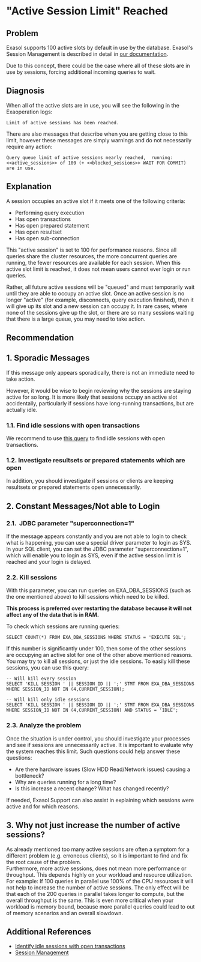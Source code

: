 # &quot;Active Session Limit&quot; Reached 
## Problem

Exasol supports 100 active slots by default in use by the database. Exasol's Session Management is described in detail in [our documentation](https://docs.exasol.com/database_concepts/session_management.htm). 

Due to this concept, there could be the case where all of these slots are in use by sessions, forcing additional incoming queries to wait. 

## Diagnosis

When all of the active slots are in use, you will see the following in the Exaoperation logs:


```markup
Limit of active sessions has been reached.
```
There are also messages that describe when you are getting close to this limit, however these messages are simply warnings and do not necessarily require any action:


```markup
Query queue limit of active sessions nearly reached,  running: 
<<active_sessions>> of 100 (+ <<blocked_sessions>> WAIT FOR COMMIT) are in use. 
```
## Explanation

A session occupies an active slot if it meets one of the following criteria:

* Performing query execution
* Has open transactions
* Has open prepared statement
* Has open resultset
* Has open sub-connection

This "active session" is set to 100 for performance reasons. Since all queries share the cluster resources, the more concurrent queries are running, the fewer resources are available for each session. When this active slot limit is reached, it does not mean users cannot ever login or run queries.

Rather, all future active sessions will be "queued" and must temporarily wait until they are able to occupy an active slot. Once an active session is no longer "active" (for example, disconnects, query execution finished), then it will give up its slot and a new session can occupy it. In rare cases, where none of the sessions give up the slot, or there are so many sessions waiting that there is a large queue, you may need to take action.

## Recommendation

## 1. Sporadic Messages

If this message only appears sporadically, there is not an immediate need to take action.

However, it would be wise to begin reviewing why the sessions are staying active for so long. It is more likely that sessions occupy an active slot accidentally, particularly if sessions have long-running transactions, but are actually idle.

### 1.1. Find idle sessions with open transactions

We recommend to use [this query](https://exasol.my.site.com/s/article/How-to-determine-idle-sessions-with-open-transactions-Except-Snapshot-Executions?language=en_US) to find idle sessions with open transactions.

### 1.2. Investigate resultsets or prepared statements which are open

In addition, you should investigate if sessions or clients are keeping resultsets or prepared statements open unnecessarily.

## 2. Constant Messages/Not able to Login

### 2.1.  JDBC parameter "superconnection=1"

If the message appears constantly and you are not able to login to check what is happening, you can use a special driver parameter to login as SYS. In your SQL client, you can set the JDBC parameter "superconnection=1", which will enable you to login as SYS, even if the active session limit is reached and your login is delayed.

### 2.2. Kill sessions

With this parameter, you can run queries on EXA_DBA_SESSIONS (such as the one mentioned above) to kill sessions which need to be killed.

 **This process is preferred over restarting the database because it will not affect any of the data that is in RAM.**

To check which sessions are running queries:


```markup
SELECT COUNT(*) FROM EXA_DBA_SESSIONS WHERE STATUS = 'EXECUTE SQL';
```
If this number is significantly under 100, then some of the other sessions are occupying an active slot for one of the other above mentioned reasons. You may try to kill all sessions, or just the idle sessions. To easily kill these sessions, you can use this query:


```markup
-- Will kill every session
SELECT 'KILL SESSION ' || SESSION_ID || ';' STMT FROM EXA_DBA_SESSIONS WHERE SESSION_ID NOT IN (4,CURRENT_SESSION);

-- Will kill only idle sessions
SELECT 'KILL SESSION ' || SESSION_ID || ';' STMT FROM EXA_DBA_SESSIONS WHERE SESSION_ID NOT IN (4,CURRENT_SESSION) AND STATUS = 'IDLE';
```
### 2.3. Analyze the problem

Once the situation is under control, you should investigate your processes and see if sessions are unnecessarily active. It is important to evaluate why the system reaches this limit. Such questions could help answer these questions:

* Are there hardware issues (Slow HDD Read/Network issues) causing a bottleneck?
* Why are queries running for a long time?
* Is this increase a recent change? What has changed recently?

If needed, Exasol Support can also assist in explaining which sessions were active and for which reasons. 

## 3. Why not just increase the number of active sessions?

As already mentioned too many active sessions are often a symptom for a different problem (e.g. erroneous clients), so it is important to find and fix the root cause of the problem.  
Furthermore, more active sessions, does not mean more performance or throughput. This depends highly on your workload and resource utilization.   
For example: If 100 queries in parallel use 100% of the CPU resources it will not help to increase the number of active sessions. The only effect will be that each of the 200 queries in parallel takes longer to compute, but the overall throughput is the same. This is even more critical when your workload is memory bound, because more parallel queries could lead to out of memory scenarios and an overall slowdown.

## Additional References

* [Identify idle sessions with open transactions](https://exasol.my.site.com/s/article/How-to-determine-idle-sessions-with-open-transactions-Except-Snapshot-Executions?language=en_US)
* [Session Management](https://docs.exasol.com/database_concepts/session_management.htm)
